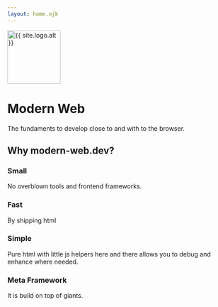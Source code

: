 ```yaml
---
layout: home.njk
---
```


<img src="{{ site.logo.url }}" alt="{{ site.logo.alt }}" width="120" height="120"/>

# Modern Web

The fundaments to develop close to and with to the browser.

## Why modern-web.dev?

### Small

No overblown tools and frontend frameworks.

### Fast

By shipping html

### Simple

Pure html with little js helpers here and there allows you to debug and enhance where needed.

### Meta Framework

It is build on top of giants.
